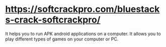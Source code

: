 # https://softcrackpro.com/bluestacks-crack-softcrackpro/
 It helps you to run APK android applications on a computer. It allows you to play different types of games on your computer or PC. 
